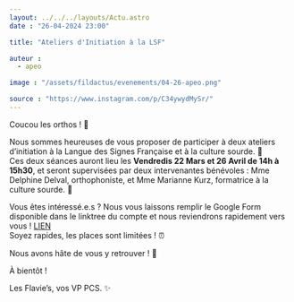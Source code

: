 ```yaml
---
layout: ../../../layouts/Actu.astro
date : "26-04-2024 23:00"

title: "Ateliers d'Initiation à la LSF"

auteur :
  - apeo

image : "/assets/fildactus/evenements/04-26-apeo.png"

source : "https://www.instagram.com/p/C34ywydMySr/"
---
```


Coucou les orthos ! 👋

Nous sommes heureuses de vous proposer de participer à deux ateliers d’initiation à la Langue des Signes Française et à la culture sourde. 🎉  
Ces deux séances auront lieu les __Vendredis 22 Mars et 26 Avril de 14h à 15h30__, et seront supervisées par deux intervenantes bénévoles : Mme Delphine Delval, orthophoniste, et Mme Marianne Kurz, formatrice à la culture sourde. 🦻

Vous êtes intéressé.e.s ? Nous vous laissons remplir le Google Form disponible dans le linktree du compte et nous reviendrons rapidement vers vous ! [LIEN](https://docs.google.com/forms/d/e/1FAIpQLSdGrYS5Kdkz5ySd1-CNm9uT86el_TGXNef6XY8pCeMHl2hNwA/viewform)  
Soyez rapides, les places sont limitées ! ⏰

Nous avons hâte de vous y retrouver ! 👀

À bientôt !

Les Flavie’s, vos VP PCS. ✨